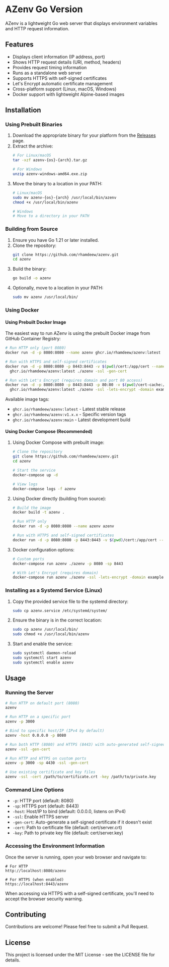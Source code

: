 # AZenv Go Version

AZenv is a lightweight Go web server that displays environment variables and HTTP request information.

## Features

- Displays client information (IP address, port)
- Shows HTTP request details (URI, method, headers)
- Provides request timing information
- Runs as a standalone web server
- Supports HTTPS with self-signed certificates
- Let's Encrypt automatic certificate management
- Cross-platform support (Linux, macOS, Windows)
- Docker support with lightweight Alpine-based images

## Installation

### Using Prebuilt Binaries

1. Download the appropriate binary for your platform from the [Releases](https://github.com/rhamdeew/azenv/releases) page.
2. Extract the archive:
   ```bash
   # For Linux/macOS
   tar -xzf azenv-{os}-{arch}.tar.gz

   # For Windows
   unzip azenv-windows-amd64.exe.zip
   ```
3. Move the binary to a location in your PATH:
   ```bash
   # Linux/macOS
   sudo mv azenv-{os}-{arch} /usr/local/bin/azenv
   chmod +x /usr/local/bin/azenv

   # Windows
   # Move to a directory in your PATH
   ```

### Building from Source

1. Ensure you have Go 1.21 or later installed.
2. Clone the repository:
   ```bash
   git clone https://github.com/rhamdeew/azenv.git
   cd azenv
   ```
3. Build the binary:
   ```bash
   go build -o azenv
   ```
4. Optionally, move to a location in your PATH:
   ```bash
   sudo mv azenv /usr/local/bin/
   ```

### Using Docker

#### Using Prebuilt Docker Image

The easiest way to run AZenv is using the prebuilt Docker image from GitHub Container Registry:

```bash
# Run HTTP only (port 8080)
docker run -d -p 8080:8080 --name azenv ghcr.io/rhamdeew/azenv:latest

# Run with HTTPS and self-signed certificates
docker run -d -p 8080:8080 -p 8443:8443 -v $(pwd)/cert:/app/cert --name azenv \
  ghcr.io/rhamdeew/azenv:latest ./azenv -ssl -gen-cert

# Run with Let's Encrypt (requires domain and port 80 access)
docker run -d -p 8080:8080 -p 8443:8443 -p 80:80 -v $(pwd)/cert-cache:/app/cert-cache --name azenv \
  ghcr.io/rhamdeew/azenv:latest ./azenv -ssl -lets-encrypt -domain example.com
```

Available image tags:
- `ghcr.io/rhamdeew/azenv:latest` - Latest stable release
- `ghcr.io/rhamdeew/azenv:v1.x.x` - Specific version tags
- `ghcr.io/rhamdeew/azenv:main` - Latest development build

#### Using Docker Compose (Recommended)

1. Using Docker Compose with prebuilt image:
   ```bash
   # Clone the repository
   git clone https://github.com/rhamdeew/azenv.git
   cd azenv
   
   # Start the service
   docker-compose up -d
   
   # View logs
   docker-compose logs -f azenv
   ```

2. Using Docker directly (building from source):
   ```bash
   # Build the image
   docker build -t azenv .
   
   # Run HTTP only
   docker run -d -p 8080:8080 --name azenv azenv
   
   # Run with HTTPS and self-signed certificates
   docker run -d -p 8080:8080 -p 8443:8443 -v $(pwd)/cert:/app/cert --name azenv azenv ./azenv -ssl -gen-cert
   ```

3. Docker configuration options:
   ```bash
   # Custom ports
   docker-compose run azenv ./azenv -p 8080 -sp 8443
   
   # With Let's Encrypt (requires domain)
   docker-compose run azenv ./azenv -ssl -lets-encrypt -domain example.com
   ```

### Installing as a Systemd Service (Linux)

1. Copy the provided service file to the systemd directory:
   ```bash
   sudo cp azenv.service /etc/systemd/system/
   ```
2. Ensure the binary is in the correct location:
   ```bash
   sudo cp azenv /usr/local/bin/
   sudo chmod +x /usr/local/bin/azenv
   ```
3. Start and enable the service:
   ```bash
   sudo systemctl daemon-reload
   sudo systemctl start azenv
   sudo systemctl enable azenv
   ```

## Usage

### Running the Server

```bash
# Run HTTP on default port (8080)
azenv

# Run HTTP on a specific port
azenv -p 3000

# Bind to specific host/IP (IPv4 by default)
azenv -host 0.0.0.0 -p 8080

# Run both HTTP (8080) and HTTPS (8443) with auto-generated self-signed certificate
azenv -ssl -gen-cert

# Run HTTP and HTTPS on custom ports
azenv -p 3000 -sp 4430 -ssl -gen-cert

# Use existing certificate and key files
azenv -ssl -cert /path/to/certificate.crt -key /path/to/private.key
```

### Command Line Options

- `-p`: HTTP port (default: 8080)
- `-sp`: HTTPS port (default: 8443)
- `-host`: Host/IP to bind (default: 0.0.0.0, listens on IPv4)
- `-ssl`: Enable HTTPS server
- `-gen-cert`: Auto-generate a self-signed certificate if it doesn't exist
- `-cert`: Path to certificate file (default: cert/server.crt)
- `-key`: Path to private key file (default: cert/server.key)

### Accessing the Environment Information

Once the server is running, open your web browser and navigate to:

```
# For HTTP
http://localhost:8080/azenv

# For HTTPS (when enabled)
https://localhost:8443/azenv
```

When accessing via HTTPS with a self-signed certificate, you'll need to accept the browser security warning.

## Contributing

Contributions are welcome! Please feel free to submit a Pull Request.

## License

This project is licensed under the MIT License - see the LICENSE file for details.
